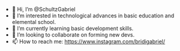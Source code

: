 - 👋 Hi, I’m @SchultzGabriel
- 👀 I’m interested in technological advances in basic education and elemental school.
- 🌱 I’m currently learning basic development skills.
- 💞️ I’m looking to collaborate on forming new devs.
- 📫 How to reach me: https://www.instagram.com/bridigabriel/

<!---
SchultzGabriel/SchultzGabriel is a ✨ special ✨ repository because its `README.md` (this file) appears on your GitHub profile.
You can click the Preview link to take a look at your changes.
--->
